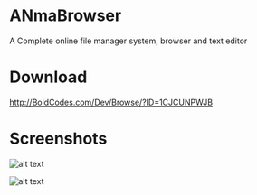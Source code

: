 # ANmaBrowser
A Complete online file manager system, browser and text editor

# Download
http://BoldCodes.com/Dev/Browse/?ID=1CJCUNPWJB

# Screenshots
![alt text](https://github.com/xlbro/ANmaBrowser/blob/master/Dev_1CJCUNPWJB_ANmar%20Space%20ANmaBrowser.png)

![alt text](https://github.com/xlbro/ANmaBrowser/blob/master/Dev_1CJCUNPWJB_Screenshot_2018-09-19%20ANmar%20Space%20ANmaBrowser.png)

